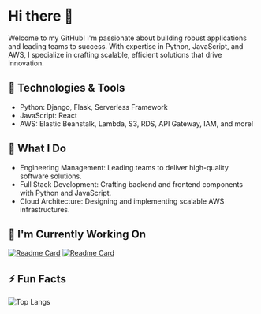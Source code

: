 # Hi there 👋
Welcome to my GitHub! I'm passionate about building robust applications and leading teams to success. With expertise in Python, JavaScript, and AWS, I specialize in crafting scalable, efficient solutions that drive innovation.

## 🔧 Technologies & Tools
- Python: Django, Flask, Serverless Framework
- JavaScript: React
- AWS: Elastic Beanstalk, Lambda, S3, RDS, API Gateway, IAM, and more!
## 💼 What I Do
- Engineering Management: Leading teams to deliver high-quality software solutions.
- Full Stack Development: Crafting backend and frontend components with Python and JavaScript.
- Cloud Architecture: Designing and implementing scalable AWS infrastructures.
## 🔭 I'm Currently Working On
[![Readme Card](https://github-readme-stats.vercel.app/api/pin/?username=joshkotrous&repo=devume-frontend)](https://github.com/joshkotrous/devume-frontend)
[![Readme Card](https://github-readme-stats.vercel.app/api/pin/?username=joshkotrous&repo=devume-backend)](https://github.com/joshkotrous/devume-backend)
<!--
## 🚀 Projects:
Here are a few projects I've worked on:

Project 1: Brief description
Project 2: Brief description
Project 3: Brief description
## 📫 Let's Connect:
LinkedIn: Your LinkedIn Profile
Twitter: @YourTwitterHandle
Feel free to explore my repositories and reach out if you have any questions or collaboration opportunities. Happy coding! 🌟

Feel free to customize it to fit your style and preferences!
<!--
**joshkotrous/joshkotrous** is a ✨ _special_ ✨ repository because its `README.md` (this file) appears on your GitHub profile.

Here are some ideas to get you started:

- 🔭 I’m currently working on ...
- 🌱 I’m currently learning ...
- 👯 I’m looking to collaborate on ...
- 🤔 I’m looking for help with ...
- 💬 Ask me about ...
- 📫 How to reach me: ...
- 😄 Pronouns: ...
- 
-->
## ⚡ Fun Facts
![Top Langs](https://github-readme-stats.vercel.app/api/top-langs/?username=joshkotrous&hide=css,html)



